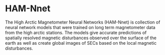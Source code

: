 # HAM-Nnet
The High Arctic Magnetometer Neural Networks (HAM-Nnet) is collection of neural network models that were trained on long term magnetometer data from the high arctic stations. The models give accurate predictions of spatially resolved magnetic disturbances observed over the surface of the earth as well as create global images of SECs based on the local magnetic disturbances.
